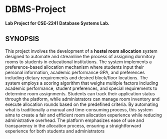 # DBMS-Project
**Lab Project for CSE-2241 Database Systems Lab.**

## SYNOPSIS
This project involves the development of a **hostel room allocation** system designed to automate and streamline the process of assigning dormitory rooms to students in educational institutions. The system implements a preference-based allocation mechanism where students input their personal information, academic performance GPA, and preferences including dietary requirements and desired block/floor locations.
The system employs a scoring algorithm that weighs multiple factors including academic performance, student preferences, and special requirements to determine room assignments. Students can track their application status through the platform, while administrators can manage room inventory and execute allocation rounds based on the predefined criteria. By automating what is traditionally a manual and time-consuming process, this system aims to create a fair and efficient room allocation experience while reducing administrative overhead. The platform emphasizes ease of use and transparency in the allocation process, ensuring a straightforward experience for both students and administrators
